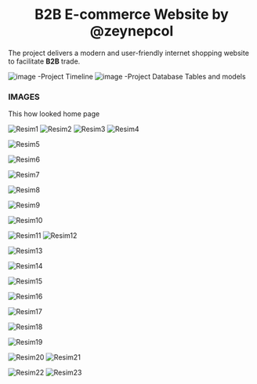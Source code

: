 <h1 align="center">B2B E-commerce Website by @zeynepcol</h1> 

The project delivers a modern and user-friendly internet shopping website to facilitate **B2B** trade.


![image](https://github.com/Gizemexe/B2BProject/assets/108283247/4518f8ed-6fe0-44a8-b28b-862c261e631c)
-Project Timeline
![image](https://github.com/Gizemexe/B2BProject/assets/108283247/6ad124fe-5873-4fa0-b5cd-c9ed3c928ecd)
-Project Database Tables and models


<h3 align="left">IMAGES</h3>

 This how looked home page 



![Resim1](https://github.com/user-attachments/assets/63220371-5ee7-47ed-ab71-6175c82a655a)
![Resim2](https://github.com/user-attachments/assets/30088d3f-66c2-4ce4-bc73-7008561d809e)
![Resim3](https://github.com/user-attachments/assets/8e6b068f-81ad-4ee1-bbd1-bdb9c4282f18)
![Resim4](https://github.com/user-attachments/assets/bb513723-423b-4d7a-9a76-52ffd10685bb)


![Resim5](https://github.com/user-attachments/assets/a1e0c55b-834d-432f-818e-1e94f32d2074)


![Resim6](https://github.com/user-attachments/assets/9183a339-bbb5-4ea2-aa1e-94a9a89db3da)


![Resim7](https://github.com/user-attachments/assets/c5c3619d-59a6-403d-9b6c-20beb923d996)


![Resim8](https://github.com/user-attachments/assets/5081623c-9d08-4002-a536-cbf96bd2f806)

![Resim9](https://github.com/user-attachments/assets/db1ce2ed-146c-45fb-8f6d-d7afba1a4eb5)

![Resim10](https://github.com/user-attachments/assets/ea297772-0868-4cd1-98b2-172ffbd1a649)


![Resim11](https://github.com/user-attachments/assets/7e3b09bf-fb5a-4db3-97f3-073f45de914f)
![Resim12](https://github.com/user-attachments/assets/e9691540-3af8-4e01-94f5-48fcbefab356)


![Resim13](https://github.com/user-attachments/assets/231a8e56-e7ec-4f66-bf5a-9165c555e840)


![Resim14](https://github.com/user-attachments/assets/5d0777a6-e526-40a3-b223-d41e184fd1b7)


![Resim15](https://github.com/user-attachments/assets/52120522-5727-4e94-96c6-e209173ce4b2)

![Resim16](https://github.com/user-attachments/assets/78f9048a-623c-46da-8f4a-90abc5402134)

![Resim17](https://github.com/user-attachments/assets/2442c02b-c490-43c3-9d28-9aa599e80a97)

![Resim18](https://github.com/user-attachments/assets/014301f5-d609-4c79-aeeb-b80b9de8c5c9)

![Resim19](https://github.com/user-attachments/assets/64bf7de1-8052-4826-813a-ef0781616ecb)


![Resim20](https://github.com/user-attachments/assets/41d0f4fe-9b3b-419f-8e81-d966bc4c9fd4)
![Resim21](https://github.com/user-attachments/assets/bfce0265-6824-41c5-b256-407fb04834b2)


![Resim22](https://github.com/user-attachments/assets/487b5c97-f8d8-4294-b91a-ff559e369519)
![Resim23](https://github.com/user-attachments/assets/7c92b563-4367-4777-ab12-7dc2edaf5dc1)

